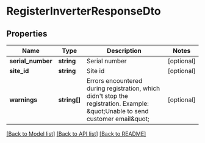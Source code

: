 # RegisterInverterResponseDto

## Properties
Name | Type | Description | Notes
------------ | ------------- | ------------- | -------------
**serial_number** | **string** | Serial number | [optional] 
**site_id** | **string** | Site id | [optional] 
**warnings** | **string[]** | Errors encountered during registration, which didn&#x27;t stop the registration.              Example: \&quot;Unable to send customer email\&quot; | [optional] 

[[Back to Model list]](../../README.md#documentation-for-models) [[Back to API list]](../../README.md#documentation-for-api-endpoints) [[Back to README]](../../README.md)

